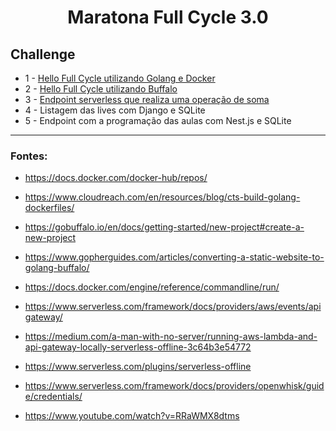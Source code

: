 # <p align="center">Maratona Full Cycle 3.0</p> 

## Challenge

* 1 - [Hello Full Cycle utilizando Golang e Docker](https://github.com/lcassiol/maratona-full-cycle3/tree/master/challenge-1)
* 2 - [Hello Full Cycle utilizando Buffalo](https://github.com/lcassiol/maratona-full-cycle3/tree/master/challenge22)
* 3 - [Endpoint serverless que realiza uma operação de soma](https://github.com/lcassiol/maratona-full-cycle3/tree/master/challenge3)
* 4 - Listagem das lives com Django e SQLite
* 5 - Endpoint com a programação das aulas com Nest.js e SQLite


-----------------------------
### Fontes: 

* https://docs.docker.com/docker-hub/repos/
* https://www.cloudreach.com/en/resources/blog/cts-build-golang-dockerfiles/

* https://gobuffalo.io/en/docs/getting-started/new-project#create-a-new-project
* https://www.gopherguides.com/articles/converting-a-static-website-to-golang-buffalo/
* https://docs.docker.com/engine/reference/commandline/run/

* https://www.serverless.com/framework/docs/providers/aws/events/apigateway/
* https://medium.com/a-man-with-no-server/running-aws-lambda-and-api-gateway-locally-serverless-offline-3c64b3e54772
* https://www.serverless.com/plugins/serverless-offline
* https://www.serverless.com/framework/docs/providers/openwhisk/guide/credentials/
* https://www.youtube.com/watch?v=RRaWMX8dtms
